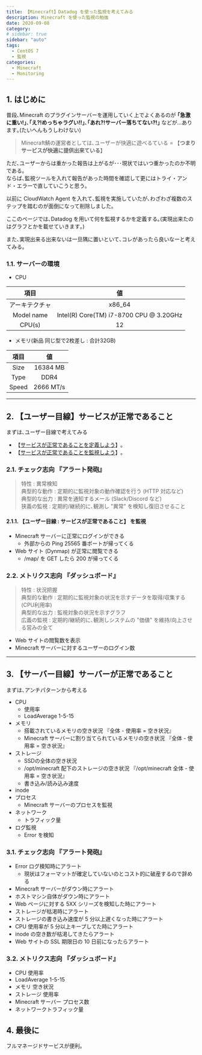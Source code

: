 ```yaml
---
title: 【Minecraft】Datadog を使った監視を考えてみる
description: Minecraft を使った監視の勉強
date: 2020-09-08
category:
# sidebar: true
sidebar: "auto"
tags:
  - CentOS 7
  - 監視
categories:
  - Minecraft
  - Monitoring
---
```


## 1. はじめに

普段､Minecraft のプラグインサーバーを運用していく上でよくあるのが **｢急激に重い!｣**､**｢え?!めっちゃラグい!!｣**､**｢あれ?!サーバー落ちてない?!｣** などが...あります｡(たいへんもうしわけない)

> Minecraft鯖の運営者としては､ユーザーが快適に遊べるている = 【**つまりサービスが快適に提供出来ている**】

ただ､ユーザーからは重かった報告は上がるが･･･現状ではいつ重かったのか不明である｡</br>
ならば､監視ツールを入れて報告があった時間を確認して更にはトライ・アンド・エラーで直していこうと思う｡

以前に CloudWatch Agent を入れて､監視を実施していたが､わざわざ複数のステップを踏むのが面倒になって削除しました｡

ここのページでは､Datadog を用いて何を監視するかを定義する｡(実現出来たのはグラフとかを載せていきます｡)

また､実現出来る出来ないは一旦隅に置いといて､コレがあったら良いなーと考えてみる｡

### 1.1. サーバーの環境

- CPU

|項目|値|
|:--:|:--:|
|アーキテクチャ|x86_64|
|Model name|Intel(R) Core(TM) i7-8700 CPU @ 3.20GHz|
|CPU(s)|12|

- メモリ(新品 同じ型で2枚差し : 合計32GB)

|項目|値|
|:--:|:--:|
|Size|16384 MB|
|Type|DDR4|
|Speed|2666 MT/s|

---

## 2. 【ユーザー目線】サービスが正常であること

まずは､ユーザー目線で考えてみる

- 【[サービスが正常であることを定義しよう](https://speakerdeck.com/takumanakagame/what-is-the-first-step-for-system-monitoring?slide=14)】｡
- 【[サービスが正常であることを監視しよう](https://speakerdeck.com/takumanakagame/what-is-the-first-step-for-system-monitoring?slide=13)】｡

### 2.1. チェック志向 『アラート発砲』

> 特性 : 異常検知</br>
> 典型的な動作 : 定期的に監視対象の動作確認を行う (HTTP 対応など)</br>
> 典型的な出力 : 異常を通知するメール (Slack/Discord など)</br>
> 狭義の監視 : 定期的/継続的に､観測し "異常" を検知し復旧させること

#### 2.1.1. 【ユーザー目線 : サービスが正常であること】 を監視

- Minecraft サーバーに正常にログインができる
  - 外部からの Ping 25565 番ポートが帰ってくる
- Web サイト (Dynmap) が正常に閲覧できる
  - /map/ を GET したら 200 が帰ってくる

### 2.2. メトリクス志向 『ダッシュボード』

> 特性 : 状況把握</br>
> 典型的な動作 : 定期的に監視対象の状況を示すデータを取得/収集する (CPU利用率) </br>
> 典型的な出力 : 監視対象の状況を示すグラフ</br>
> 広義の監視 : 定期的/継続的に､観測しシステムの "価値" を維持/向上させる営みの全て

- Web サイトの閲覧数を表示
- Minecraft サーバーに対するユーザーのログイン数

---

## 3. 【サーバー目線】サーバーが正常であること

まずは､アンチパターンから考える

- CPU
  - 使用率
  - LoadAverage 1-5-15
- メモリ
  - 搭載されているメモリの空き状況 『全体 - 使用率 = 空き状況』
  - Minecraft サーバーに割り当てられているメモリの空き状況 『全体 - 使用率 = 空き状況』
- ストレージ
  - SSDの全体の空き状況
  - /opt/minecraft 配下のストレージの空き状況 『/opt/minecraft 全体 - 使用率 = 空き状況』
  - 書き込み/読み込み速度
- inode
- プロセス
  - Minecraft サーバーのプロセスを監視
- ネットワーク
  - トラフィック量
- ログ監視
  - Error を検知

### 3.1. チェック志向 『アラート発砲』

- Error ログ検知時にアラート
  - 現状はフォーマットが確定していないのとコスト的に破産するので辞める
- Minecraft サーバーがダウン時にアラート
- ホストマシン自体がダウン時にアラート
- Web ページに対する 5XX シリーズを検知した時にアラート
- ストレージが枯渇時にアラート
- ストレージの書き込み速度が 5 分以上遅くなった時にアラート
- CPU 使用率が 5 分以上キープしてた時にアラート
- inode の空き数が枯渇してきたらアラート
- Web サイトの SSL 期限日の 10 日前になったらアラート

### 3.2. メトリクス志向 『ダッシュボード』

- CPU 使用率
- LoadAverage 1-5-15
- メモリ 空き状況
- ストレージ 使用率
- Minecraft サーバー プロセス数
- ネットワークトラフィック量

## 4. 最後に

フルマネージドサービスが便利｡
